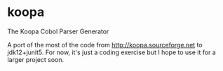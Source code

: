 # koopa
The Koopa Cobol Parser Generator

A port of the most of the code from http://koopa.sourceforge.net to jdk12+junit5.
For now, it's just a coding exercise but I hope to use it for a larger project soon.
